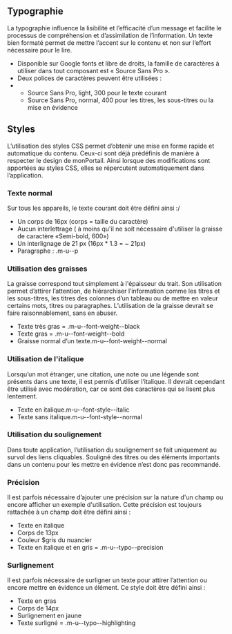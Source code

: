 <h2>Typographie</h2>
<p>La typographie influence la lisibilité et l’efficacité d’un message et facilite le processus de compréhension et d’assimilation de l’information. Un texte bien formaté permet de mettre l’accent sur le contenu et non sur l’effort nécessaire pour le lire.</p>
<ul class="m-u--bullet-list">
    <li>Disponible sur  Google fonts et libre de droits, la famille de caractères à utiliser dans tout composant est «&nbsp;Source Sans Pro&nbsp;».</li>
    <li>Deux polices de caractères peuvent être utilisées&nbsp;:</li>
    <li>
        <ul>
            <li>Source Sans Pro, light, 300 pour le texte courant</li>
            <li>Source Sans Pro, normal, 400 pour les titres, les  sous-titres ou la mise en évidence</li>
        </ul>
    </li>
</ul>

<h2>Styles</h2>
<p>L’utilisation des styles CSS permet d’obtenir une mise en forme rapide et automatique du contenu. Ceux-ci sont déjà prédéfinis de manière à respecter le design de monPortail. Ainsi lorsque des modifications sont apportées au styles CSS, elles se répercutent automatiquement dans l’application.</p>

<h3>Texte normal</h3>

<p>Sur tous les appareils, le texte courant doit être défini ainsi :/<p>
<ul>
    <li>Un corps de 16px (corps = taille du caractère)</li>
    <li>Aucun interlettrage ( à moins qu'il ne soit nécessaire d'utiliser la graisse de caractère «Semi-bold, 600»)</li>
    <li>Un interlignage de 21 px (16px * 1.3  = ~ 21px)</li>
    <li>Paragraphe : .m-u--p</li>
</ul>

<h3>Utilisation des graisses</h3>

<p>La graisse correspond tout simplement à l'épaisseur du trait. Son utilisation permet d’attirer l’attention, de hiérarchiser l’information comme les titres et les sous-titres, les titres des colonnes d’un tableau ou de mettre en valeur certains mots, titres ou paragraphes. L’utilisation de la graisse devrait se faire raisonnablement, sans en abuser.</p>
<ul>
    <li>Texte très gras = .m-u--font-weight--black</li>
    <li>Texte gras = .m-u--font-weight--bold</li>
    <li>Graisse normal d’un texte.m-u--font-weight--normal</li>
</ul>

<h3>Utilisation de l'italique</h3>
<p>Lorsqu’un mot étranger, une citation, une note ou une légende sont présents dans une texte, il est permis d’utiliser l’italique. Il devrait cependant être utilisé avec modération, car ce sont des caractères qui se lisent plus lentement.</p>
<ul>
    <li>Texte en italique.m-u--font-style--italic</li>
    <li>Texte sans italique.m-u--font-style--normal</li>
</ul>

<h3>Utilisation du soulignement</h3>
<p>Dans toute application, l’utilisation du soulignement se fait uniquement au survol des liens cliquables. Souligné des titres ou des éléments importants dans un contenu pour les mettre en évidence n’est donc pas recommandé.</p>

<h3>Précision</h3>
<p>Il est parfois nécessaire d’ajouter une précision sur la nature d'un champ ou encore afficher un exemple d'utilisation. Cette précision est toujours rattachée à un champ doit être défini ainsi :</p>
<ul>
    <li>Texte en italique</li>
    <li>Corps de 13px</li>
    <li>Couleur $gris du nuancier</li>
    <li>Texte en italique et en gris = .m-u--typo--precision</li>
</ul>

<h3>Surlignement</h3>
<p>Il est parfois nécessaire de surligner un texte pour attirer l’attention ou encore mettre en évidence un élément. Ce style doit être défini ainsi :</p>
<ul>
    <li>Texte  en gras</li>
    <li>Corps de 14px</li>
    <li>Surlignement en jaune</li>
    <li>Texte surligné = .m-u--typo--highlighting</li>
</ul>